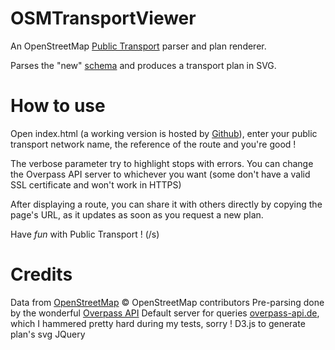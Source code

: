 OSMTransportViewer
==================

An OpenStreetMap [Public Transport](https://wiki.openstreetmap.org/wiki/Public_transport) parser and plan renderer.

Parses the "new" [schema](https://wiki.openstreetmap.org/wiki/Proposed_features/Public_Transport) and produces a transport plan in SVG.

# How to use #

Open index.html (a working version is hosted by [Github](https://gileri.github.io/OSMTransportViewer/)),
enter your public transport network name, the reference of the route and you're good !

The verbose parameter try to highlight stops with errors.
You can change the Overpass API server to whichever you want (some don't have a valid SSL certificate and won't work in HTTPS)

After displaying a route, you can share it with others directly by copying the page's URL, as it updates as soon as you request a new plan.

Have *fun* with Public Transport ! (/s)

# Credits #

Data from [OpenStreetMap](http://www.openstreetmap.org) © OpenStreetMap contributors
Pre-parsing done by the wonderful [Overpass API](http://wiki.openstreetmap.org/wiki/Overpass_API)
Default server for queries [overpass-api.de](http://overpass-api.de/), which I hammered pretty hard during my tests, sorry !
D3.js to generate plan's svg
JQuery
